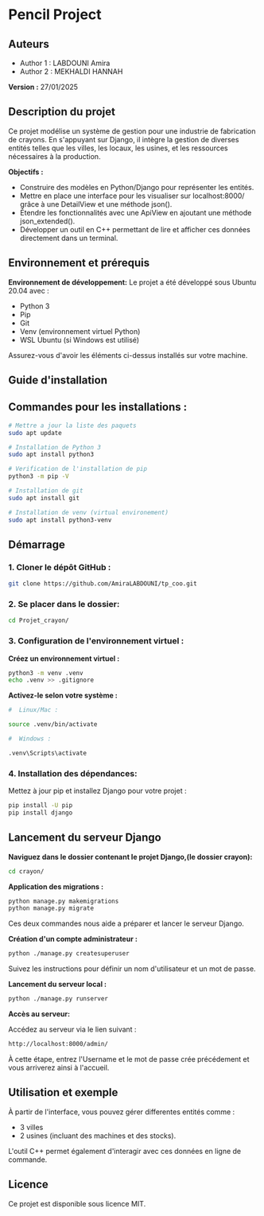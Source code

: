 

# Pencil Project


## Auteurs
- Author 1 : LABDOUNI Amira
- Author 2 : MEKHALDI HANNAH

**Version :** 27/01/2025

## Description du projet

Ce projet modélise un système de gestion pour une industrie de fabrication de crayons. En s'appuyant sur Django, il intègre la gestion de diverses entités telles que les villes, les locaux, les usines, et les ressources nécessaires à la production.

**Objectifs :** 
- Construire des modèles en Python/Django pour représenter les entités.
- Mettre en place une interface pour les visualiser sur localhost:8000/ grâce à une DetailView et une méthode json().
- Étendre les fonctionnalités avec une ApiView en ajoutant une méthode json_extended().
- Développer un outil en C++ permettant de lire et afficher ces données directement dans un terminal.

## Environnement et prérequis 

**Environnement de développement:** Le projet a été développé sous Ubuntu 20.04 avec :

- Python 3
- Pip
- Git
- Venv (environnement virtuel Python)
- WSL Ubuntu (si Windows est utilisé)

Assurez-vous d'avoir les éléments ci-dessus installés sur votre machine.

## Guide d'installation

## Commandes pour les installations :

```bash
# Mettre a jour la liste des paquets
sudo apt update

# Installation de Python 3
sudo apt install python3

# Verification de l'installation de pip
python3 -m pip -V

# Installation de git
sudo apt install git

# Installation de venv (virtual environement)
sudo apt install python3-venv

``` 
## Démarrage


### 1. Cloner le dépôt GitHub : 
```bash
git clone https://github.com/AmiraLABDOUNI/tp_coo.git

```

### 2. Se placer dans le dossier: 
```bash
cd Projet_crayon/
```

### 3. Configuration de l'environnement virtuel :

**Créez un environnement virtuel :**
```bash
python3 -m venv .venv
echo .venv >> .gitignore
```
**Activez-le selon votre système :**
```bash
#  Linux/Mac :

source .venv/bin/activate

#  Windows :

.venv\Scripts\activate

```
### 4. Installation des dépendances:

Mettez à jour pip et installez Django pour votre projet :

```bash
pip install -U pip
pip install django
```

## Lancement du serveur Django

**Naviguez dans le dossier contenant le projet Django,(le dossier crayon):**

```bash
cd crayon/
```


**Application des migrations :**

```bash
python manage.py makemigrations
python manage.py migrate

```

Ces deux commandes nous aide a préparer et lancer le serveur Django.

**Création d'un compte administrateur :**

```bash
python ./manage.py createsuperuser
```

Suivez les instructions pour définir un nom d'utilisateur et un mot de passe.

**Lancement du serveur local :**

```bash
python ./manage.py runserver
```

**Accès au serveur:**

Accédez au serveur via le lien suivant :

```bash
http://localhost:8000/admin/

```
À cette étape, entrez l'Username et le mot de passe crée précédement et vous arriverez ainsi à l'accueil.

## Utilisation et exemple

À partir de l'interface, vous pouvez gérer differentes entités comme :

- 3 villes
- 2 usines (incluant des machines et des stocks).

L'outil C++ permet également d'interagir avec ces données en ligne de commande.


## Licence
Ce projet est disponible sous licence MIT.


